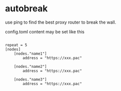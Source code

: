# autobreak

use ping to find the best proxy router to break the wall.

config.toml content may be set like this
<pre><code>
repeat = 5
[nodes]
    [nodes."name1"]
        address = "https://xxx.pac"

    [nodes."name2"]
        address = "https://xxx.pac"

    [nodes."name3"]
        address = "https://xxx.pac"
</pre></code>

